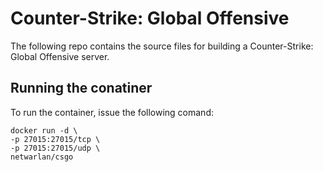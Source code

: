 Counter-Strike: Global Offensive
===============================

The following repo contains the source files for building a Counter-Strike: Global Offensive server.

Running the conatiner
---------------------

To run the container, issue the following comand:
```
docker run -d \
-p 27015:27015/tcp \
-p 27015:27015/udp \
netwarlan/csgo
```
